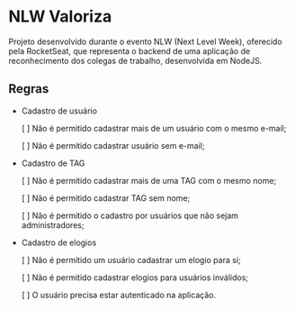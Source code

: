 # NLW Valoriza
Projeto desenvolvido durante o evento NLW (Next Level Week), oferecido pela RocketSeat, que representa o backend de uma aplicação de reconhecimento dos colegas de trabalho, desenvolvida em NodeJS.

## Regras

- Cadastro de usuário

    [ ] Não é permitido cadastrar mais de um usuário com o mesmo e-mail;

    [ ] Não é permitido cadastrar usuário sem e-mail;

- Cadastro de TAG

    [ ] Não é permitido cadastrar mais de uma TAG com o mesmo nome;

    [ ] Não é permitido cadastrar TAG sem nome;

    [ ] Não é permitido o cadastro por usuários que não sejam administradores;

- Cadastro de elogios

    [ ] Não é permitido um usuário cadastrar um elogio para sí;

    [ ] Não é permitido cadastrar elogios para usuários inválidos;

    [ ] O usuário precisa estar autenticado na aplicação.
